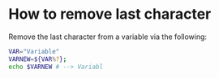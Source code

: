 # How to remove last character
Remove the last character from a variable via the following:
```bash
VAR="Variable"
VARNEW=${VAR%?};
echo $VARNEW # --> Variabl
```